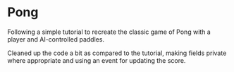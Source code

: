 # Pong

Following a simple tutorial to recreate the classic game of Pong with a player and AI-controlled paddles.

Cleaned up the code a bit as compared to the tutorial, making fields private where appropriate and using an event for updating the score.